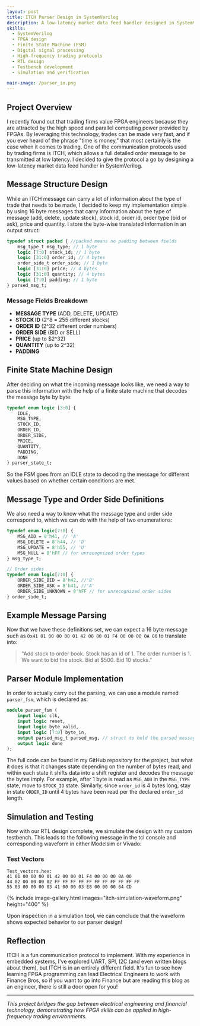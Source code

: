 ```yaml
---
layout: post
title: ITCH Parser Design in SystemVerilog
description: A low-latency market data feed handler designed in SystemVerilog for FPGA implementation. This project demonstrates finite state machine design and high-frequency trading protocols by parsing ITCH messages containing stock order information including message type, stock ID, order details, and pricing data.
skills: 
  - SystemVerilog
  - FPGA design
  - Finite State Machine (FSM)
  - Digital signal processing
  - High-frequency trading protocols
  - RTL design
  - Testbench development
  - Simulation and verification

main-image: /parser_io.png
---
```


## Project Overview

I recently found out that trading firms value FPGA engineers because they are attracted by the high speed and parallel computing power provided by FPGAs. By leveraging this technology, trades can be made very fast, and if you ever heard of the phrase "time is money," that most certainly is the case when it comes to trading. One of the communication protocols used by trading firms is ITCH, which allows a full detailed order message to be transmitted at low latency. I decided to give the protocol a go by designing a low-latency market data feed handler in SystemVerilog.

## Message Structure Design

While an ITCH message can carry a lot of information about the type of trade that needs to be made, I decided to keep my implementation simple by using 16 byte messages that carry information about the type of message (add, delete, update stock), stock id, order id, order type (bid or ask), price and quantity. I store the byte-wise translated information in an output struct:

```systemverilog
typedef struct packed { //packed means no padding between fields
    msg_type_t msg_type; // 1 byte
    logic [7:0] stock_id; // 1 byte
    logic [31:0] order_id; // 4 bytes
    order_side_t order_side; // 1 byte
    logic [31:0] price; // 4 bytes
    logic [31:0] quantity; // 4 bytes
    logic [7:0] padding; // 1 byte
} parsed_msg_t;
```

### Message Fields Breakdown

- **MESSAGE TYPE** (ADD, DELETE, UPDATE)
- **STOCK ID** (2^8 = 255 different stocks)
- **ORDER ID** (2^32 different order numbers)
- **ORDER SIDE** (BID or SELL)
- **PRICE** (up to $2^32)
- **QUANTITY** (up to 2^32)
- **PADDING**

## Finite State Machine Design

After deciding on what the incoming message looks like, we need a way to parse this information with the help of a finite state machine that decodes the message byte by byte:

```systemverilog
typedef enum logic [3:0] {
    IDLE,
    MSG_TYPE,
    STOCK_ID,
    ORDER_ID,
    ORDER_SIDE,
    PRICE,
    QUANTITY,
    PADDING,
    DONE
} parser_state_t;
```

So the FSM goes from an IDLE state to decoding the message for different values based on whether certain conditions are met.

## Message Type and Order Side Definitions

We also need a way to know what the message type and order side correspond to, which we can do with the help of two enumerations:

```systemverilog
typedef enum logic[7:0] {
    MSG_ADD = 8'h41, // 'A'
    MSG_DELETE = 8'h44, // 'D'
    MSG_UPDATE = 8'h55, // 'U'
    MSG_NULL = 8'hFF // for unrecognized order types
} msg_type_t;

// Order sides
typedef enum logic[7:0] {
    ORDER_SIDE_BID = 8'h42, //'B'
    ORDER_SIDE_ASK = 8'h41, //'A'
    ORDER_SIDE_UNKNOWN = 8'hFF // for unrecognized order sides
} order_side_t;
```

## Example Message Parsing

Now that we have these definitions set, we can expect a 16 byte message such as `0x41 01 00 00 00 01 42 00 00 01 F4 00 00 00 0A 00` to translate into:

> "Add stock to order book. Stock has an id of 1. The order number is 1. We want to bid the stock. Bid at $500. Bid 10 stocks."

## Parser Module Implementation

In order to actually carry out the parsing, we can use a module named `parser_fsm`, which is declared as:

```systemverilog
module parser_fsm (
    input logic clk,
    input logic reset,
    input logic byte_valid,
    input logic [7:0] byte_in,
    output parsed_msg_t parsed_msg, // struct to hold the parsed message
    output logic done
);
```

The full code can be found in my GitHub repository for the project, but what it does is that it changes state depending on the number of bytes read, and within each state it shifts data into a shift register and decodes the message the bytes imply. For example, after 1 byte is read as `MSG_ADD` in the `MSG_TYPE` state, move to `STOCK_ID` state. Similarly, since `order_id` is 4 bytes long, stay in state `ORDER_ID` until 4 bytes have been read per the declared `order_id` length.

## Simulation and Testing

Now with our RTL design complete, we simulate the design with my custom testbench. This leads to the following message in the tcl console and corresponding waveform in either Modelsim or Vivado:

### Test Vectors
```
Test_vectors.hex:
41 01 00 00 00 01 42 00 00 01 F4 00 00 00 0A 00
44 02 00 00 00 02 FF FF FF FF FF FF FF FF FF FF FF
55 03 00 00 00 03 41 00 00 03 E8 00 00 00 64 CD
```

{% include image-gallery.html images="itch-simulation-waveform.png" height="400" %}

Upon inspection in a simulation tool, we can conclude that the waveform shows expected behavior to our parser design!

## Reflection

ITCH is a fun communication protocol to implement. With my experience in embedded systems, I've explored UART, SPI, I2C (and even written blogs about them), but ITCH is in an entirely different field. It's fun to see how learning FPGA programming can lead Electrical Engineers to work with Finance Bros, so if you want to go into Finance but are reading this blog as an engineer, there is still a door open for you!

---

*This project bridges the gap between electrical engineering and financial technology, demonstrating how FPGA skills can be applied in high-frequency trading environments.*
